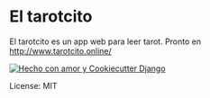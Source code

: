 # El tarotcito

El tarotcito es un app web para leer tarot.
Pronto en 	
http://www.tarotcito.online/

[![Hecho con amor y Cookiecutter Django](https://img.shields.io/badge/built%20with-Cookiecutter%20Django-ff69b4.svg?logo=cookiecutter)](https://github.com/cookiecutter/cookiecutter-django/)

License: MIT


